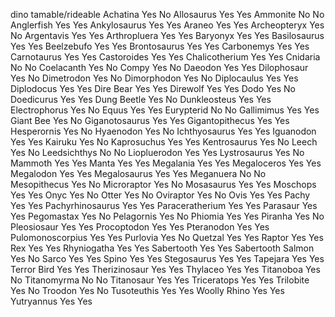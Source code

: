dino      tamable/rideable
Achatina	Yes	No
Allosaurus	Yes	Yes
Ammonite	No	No
Anglerfish	Yes	Yes
Ankylosaurus	Yes	Yes
Araneo	Yes	Yes
Archeopteryx	Yes	No
Argentavis	Yes	Yes
Arthropluera	Yes	Yes
Baryonyx	Yes	Yes
Basilosaurus	Yes	Yes
Beelzebufo	Yes	Yes
Brontosaurus	Yes	Yes
Carbonemys	Yes	Yes
Carnotaurus	Yes	Yes
Castoroides	Yes	Yes
Chalicotherium	Yes	Yes
Cnidaria	No	No
Coelacanth	Yes	No
Compy	Yes	No
Daeodon	Yes	Yes
Dilophosaur	Yes	No
Dimetrodon	Yes	No
Dimorphodon	Yes	No
Diplocaulus	Yes	Yes
Diplodocus	Yes	Yes
Dire Bear	Yes	Yes
Direwolf	Yes	Yes
Dodo	Yes	No
Doedicurus	Yes	Yes
Dung Beetle	Yes	No
Dunkleosteus	Yes	Yes
Electrophorus	Yes	No
Equus	Yes	Yes
Eurypterid	No	No
Gallimimus	Yes	Yes
Giant Bee	Yes	No
Giganotosaurus	Yes	Yes
Gigantopithecus	Yes	Yes
Hesperornis	Yes	No
Hyaenodon	Yes	No
Ichthyosaurus	Yes	Yes
Iguanodon	Yes	Yes
Kairuku	Yes	No
Kaprosuchus	Yes	Yes
Kentrosaurus	Yes	No
Leech	Yes	No
Leedsichthys	No	No
Liopluerodon	Yes	Yes
Lystrosaurus	Yes	No
Mammoth	Yes	Yes
Manta	Yes	Yes
Megalania	Yes	Yes
Megaloceros	Yes	Yes
Megalodon	Yes	Yes
Megalosaurus	Yes	Yes
Meganuera	No	No
Mesopithecus	Yes	No
Microraptor	Yes	No
Mosasaurus	Yes	Yes
Moschops	Yes	Yes
Onyc	Yes	No
Otter	Yes	No
Oviraptor	Yes	No
Ovis	Yes	Yes
Pachy	Yes	Yes
Pachyrhinosaurus	Yes	Yes
Paraceratherium	Yes	Yes
Parasaur	Yes	Yes
Pegomastax	Yes	No
Pelagornis	Yes	No
Phiomia	Yes	Yes
Piranha	Yes	No
Pleosiosaur	Yes	Yes
Procoptodon	Yes	Yes
Pteranodon	Yes	Yes
Pulomonoscorpius	Yes	Yes
Purlovia	Yes	No
Quetzal	Yes	Yes
Raptor	Yes	Yes
Rex	Yes	Yes
Rhyniogatha	Yes	Yes
Sabertooth	Yes	Yes
Sabertooth Salmon	Yes	No
Sarco	Yes	Yes
Spino	Yes	Yes
Stegosaurus	Yes	Yes
Tapejara	Yes	Yes
Terror Bird	Yes	Yes
Therizinosaur	Yes	Yes
Thylaceo	Yes	Yes
Titanoboa	Yes	No
Titanomyrma	No	No
Titanosaur	Yes	Yes
Triceratops	Yes	Yes
Trilobite	Yes	No
Troodon	Yes	No
Tusoteuthis	Yes	Yes
Woolly Rhino	Yes	Yes
Yutryannus	Yes	Yes
